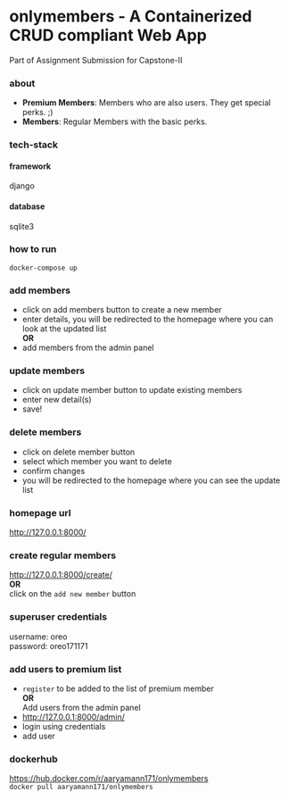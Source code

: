# onlymembers - A Containerized CRUD compliant Web App
Part of Assignment Submission for Capstone-II

### about
* __Premium Members__: Members who are also users. They get special perks. ;)
* __Members__: Regular Members with the basic perks.

### tech-stack

#### framework
django

#### database
sqlite3

### how to run
`docker-compose up`

### add members
* click on add members button to create a new member
* enter details, you will be redirected to the homepage where you can look at the updated list
<br> __OR__ <br>
* add members from the admin panel <br>

### update members
* click on update member button to update existing members
* enter new detail(s)
* save!

### delete members
* click on delete member button
* select which member you want to delete
* confirm changes
* you will be redirected to the homepage where you can see the update list

### homepage url
http://127.0.0.1:8000/

### create regular members
http://127.0.0.1:8000/create/
<br> __OR__ <br>
click on the `add new member` button

### superuser credentials
username: oreo\
password: oreo171171

### add users to premium list
* `register` to be added to the list of premium member
<br> __OR__ <br>
Add users from the admin panel
* http://127.0.0.1:8000/admin/
* login using credentials
* add user

### dockerhub
https://hub.docker.com/r/aaryamann171/onlymembers \
`docker pull aaryamann171/onlymembers`
